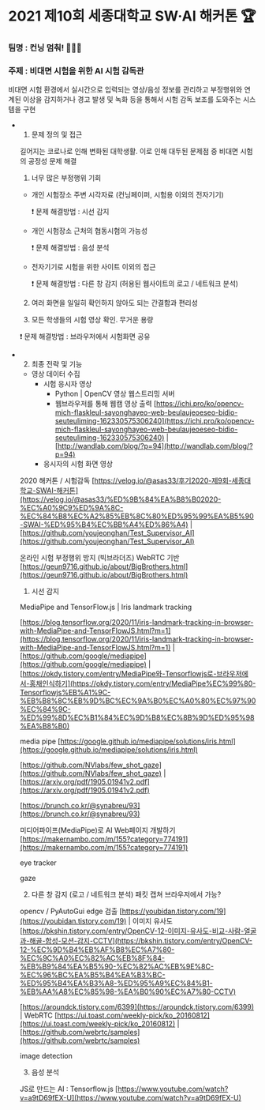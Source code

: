 # 2021 제10회 세종대학교 SW·AI 해커톤 🏆

### 팀명 : 컨닝 멈춰! 🙅🏻‍♀️

### 주제 : 비대면 시험을 위한 AI 시험 감독관

비대면 시험 환경에서 실시간으로 입력되는 영상/음성 정보를 관리하고 부정행위와 연계된 이상을 감지하거나 경고 발생 및 녹화 등을 통해서 시험 감독 보조를 도와주는 시스템을 구현

- 1. 문제 정의 및 접근
    
    길어지는 코로나로 인해 변화된 대학생활. 이로 인해 대두된 문제점 중 비대면 시험의 공정성 문제 해결
    
    1) 너무 많은 부정행위 기회
    
    - 개인 시험장소 주변 시각자료 (컨닝페이퍼, 시험용 이외의 전자기기)
        
        ❗ 문제 해결방법 : 시선 감지
        
    - 개인 시험장소 근처의 협동시험의 가능성
        
        ❗ 문제 해결방법 : 음성 분석
        
    - 전자기기로 시험을 위한 사이트 이외의 접근
        
        ❗ 문제 해결방법 : 다른 창 감지 (허용된 웹사이트의 로고 / 네트워크 분석)
        
    
    2) 여러 화면을 일일히 확인하지 않아도 되는 간결함과 편리성
    
    3) 모든 학생들의 시험 영상 확인. 무거운 용량
    
    ❗ 문제 해결방법 : 브라우저에서 시험화면 공유
    
- 2. 최종 전략 및 기능
    - 영상 데이터 수집
        - 시험 응시자 영상
            - Python | OpenCV 영상 웹스트리밍 서버
            - 웹브라우저를 통해 웹캠 영상 출력 [https://ichi.pro/ko/opencv-mich-flaskleul-sayonghayeo-web-beulaujeoeseo-bidio-seuteuliming-162330575306240](https://ichi.pro/ko/opencv-mich-flaskleul-sayonghayeo-web-beulaujeoeseo-bidio-seuteuliming-162330575306240) | [http://wandlab.com/blog/?p=94](http://wandlab.com/blog/?p=94)
        - 응시자의 시험 화면 영상
    
    2020 해커톤 / 시험감독 [https://velog.io/@asas33/후기2020-제9회-세종대학교-SWAI-해커톤](https://velog.io/@asas33/%ED%9B%84%EA%B8%B02020-%EC%A0%9C9%ED%9A%8C-%EC%84%B8%EC%A2%85%EB%8C%80%ED%95%99%EA%B5%90-SWAI-%ED%95%B4%EC%BB%A4%ED%86%A4) | [https://github.com/youjeonghan/Test_Supervisor_AI](https://github.com/youjeonghan/Test_Supervisor_AI)
    
    온라인 시험 부정행위 방지 (빅브라더즈) WebRTC 기반 [https://geun9716.github.io/about/BigBrothers.html](https://geun9716.github.io/about/BigBrothers.html)
    
    1) 시선 감지
    
    MediaPipe and TensorFlow.js | Iris landmark tracking
    
    [https://blog.tensorflow.org/2020/11/iris-landmark-tracking-in-browser-with-MediaPipe-and-TensorFlowJS.html?m=1](https://blog.tensorflow.org/2020/11/iris-landmark-tracking-in-browser-with-MediaPipe-and-TensorFlowJS.html?m=1) | [https://github.com/google/mediapipe](https://github.com/google/mediapipe) | [https://okdy.tistory.com/entry/MediaPipe와-Tensorflowjs로-브라우저에서-홍채인식하기](https://okdy.tistory.com/entry/MediaPipe%EC%99%80-Tensorflowjs%EB%A1%9C-%EB%B8%8C%EB%9D%BC%EC%9A%B0%EC%A0%80%EC%97%90%EC%84%9C-%ED%99%8D%EC%B1%84%EC%9D%B8%EC%8B%9D%ED%95%98%EA%B8%B0)
    
    media pipe [https://google.github.io/mediapipe/solutions/iris.html](https://google.github.io/mediapipe/solutions/iris.html)
    
    [https://github.com/NVlabs/few_shot_gaze](https://github.com/NVlabs/few_shot_gaze) | [https://arxiv.org/pdf/1905.01941v2.pdf](https://arxiv.org/pdf/1905.01941v2.pdf)
    
    [https://brunch.co.kr/@synabreu/93](https://brunch.co.kr/@synabreu/93)
    
    미디어파이프(MediaPipe)로 AI Web페이지 개발하기 [https://makernambo.com/m/155?category=774191](https://makernambo.com/m/155?category=774191)
    
    eye tracker
    
    gaze
    
    2) 다른 창 감지 (로고 / 네트워크 분석) 패킷 캡쳐 브라우저에서 가능? 
    
    opencv / PyAutoGui edge 검출 [https://youbidan.tistory.com/19](https://youbidan.tistory.com/19) | 이미지 유사도 [https://bkshin.tistory.com/entry/OpenCV-12-이미지-유사도-비교-사람-얼굴과-해골-합성-모션-감지-CCTV](https://bkshin.tistory.com/entry/OpenCV-12-%EC%9D%B4%EB%AF%B8%EC%A7%80-%EC%9C%A0%EC%82%AC%EB%8F%84-%EB%B9%84%EA%B5%90-%EC%82%AC%EB%9E%8C-%EC%96%BC%EA%B5%B4%EA%B3%BC-%ED%95%B4%EA%B3%A8-%ED%95%A9%EC%84%B1-%EB%AA%A8%EC%85%98-%EA%B0%90%EC%A7%80-CCTV) 
    
    [https://aroundck.tistory.com/6399](https://aroundck.tistory.com/6399) | WebRTC [https://ui.toast.com/weekly-pick/ko_20160812](https://ui.toast.com/weekly-pick/ko_20160812) | [https://github.com/webrtc/samples](https://github.com/webrtc/samples) 
    
    image detection
    
    3) 음성 분석
    
    JS로 만드는 AI : Tensorflow.js [https://www.youtube.com/watch?v=a9tD69fEX-U](https://www.youtube.com/watch?v=a9tD69fEX-U)
